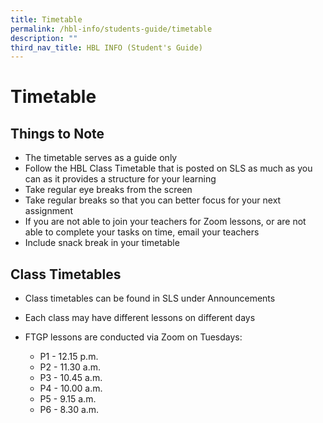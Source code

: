 ```yaml
---
title: Timetable
permalink: /hbl-info/students-guide/timetable
description: ""
third_nav_title: HBL INFO (Student's Guide)
---
```


Timetable
=========

Things to Note
--------------

*   The timetable serves as a guide only
*   Follow the HBL Class Timetable that is posted on SLS as much as you can as it provides a structure for your learning
*   Take regular eye breaks from the screen
*   Take regular breaks so that you can better focus for your next assignment
*   If you are not able to join your teachers for Zoom lessons, or are not able to complete your tasks on time, email your teachers
*   Include snack break in your timetable

Class Timetables
----------------

*   Class timetables can be found in SLS under Announcements
*   Each class may have different lessons on different days
*   FTGP lessons are conducted via Zoom on Tuesdays:

	* P1 - 12.15 p.m.
	* P2 - 11.30 a.m.
	* P3 - 10.45 a.m.
	* P4 - 10.00 a.m.
	* P5 - 9.15 a.m.
	* P6 - 8.30 a.m.